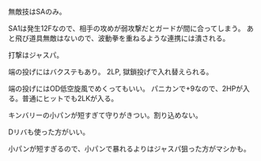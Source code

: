 無敵技はSAのみ。

SA1は発生12Fなので、相手の攻めが弱攻撃だとガードが間に合ってしまう。
あと飛び道具無敵はないので、波動拳を重ねるような連携には潰される。

打撃はジャスパ。

端の投げにはバクステもあり。
2LP, 獄鎖投げで入れ替えられる。

端の投げにはOD低空旋風でめくってもいい。
パニカンで+9なので、2HPが入る。普通にヒットでも2LKが入る。

キンバリーの小パンが短すぎて守りがきつい。割り込めない。

Dリバも使った方がいい。

小パンが短すぎるので、小パンで暴れるよりはジャスパ狙った方がマシかも。
